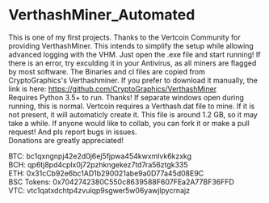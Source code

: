 # VerthashMiner_Automated
This is one of my first projects. Thanks to the Vertcoin Community for providing VerthashMiner. This intends to simplify the setup while allowing advanced logging with the VHM. Just open the .exe file and start running! If there is an error, try exculding it in your Antivirus, as all miners are flagged by most software.
The Binaries and cl files are copied from CryptoGraphics's Verthashminer. If you prefer to download it manually, the link is here: https://github.com/CryptoGraphics/VerthashMiner  
Requires Python 3.5+ to run. Thanks!
If separate windows open during running, this is normal.
Vertcoin requires a Verthash.dat file to mine. If it is not present, it will automaticly create it. This file is around 1.2 GB, so it may take a while.
If anyone would like to collab, you can fork it or make a pull request! And pls report bugs in issues.  
Donations are greatly appreciated! 

BTC: bc1qxngnpj42e2d0j6ej5fjpwa454kwxmlvk6kzxkg <br>
BCH: qp6tj8pd4cplx0j72pzhkngekez7td7ra56ztgk335 <br>
ETH: 0x31cCb92e6bc1AD1b290021abe9a0D77a45d08E9C <br>
BSC Tokens: 0x7042742380C550c8639588F607FEa2A77BF36FFD <br>
VTC: vtc1qatxdchtp4zvulqp9sgwer5w06yawjlpycrnajz <br>

